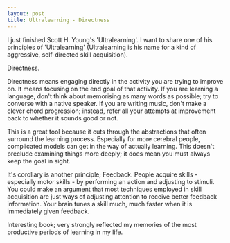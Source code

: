 ```yaml
---
layout: post
title: Ultralearning - Directness
---
```

I just finished Scott H. Young's 'Ultralearning'. I want to share one of his principles of 'Ultralearning' (Ultralearning is his name for a kind of aggressive, self-directed skill acquisition).

Directness.

Directness means engaging directly in the activity you are trying to improve on. It means focusing on the end goal of that activity. If you are learning a language, don't think about memorising as many words as possible; try to converse with a native speaker. If you are writing music, don't make a clever chord progression; instead, refer all your attempts at improvement back to whether it sounds good or not.

This is a great tool because it cuts through the abstractions that often surround the learning process. Especially for more cerebral people, complicated models can get in the way of actually learning. This doesn't preclude examining things more deeply; it does mean you must always keep the goal in sight.

It's corollary is another principle; Feedback. People acquire skills - especially motor skills - by performing an action and adjusting to stimuli. You could make an argument that most techniques employed in skill acquisition are just ways of adjusting attention to receive better feedback information. Your brain tunes a skill much, much faster when it is immediately given feedback.


Interesting book; very strongly reflected my memories of the most productive periods of learning in my life.
